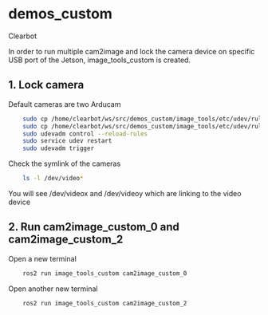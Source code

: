 # demos_custom

Clearbot

In order to run multiple cam2image and lock the camera device on specific USB port of the Jetson, image_tools_custom is created.

## 1. Lock camera
Default cameras are two Arducam

```bash
	sudo cp /home/clearbot/ws/src/demos_custom/image_tools/etc/udev/rules.d/80-uvccam.rules /etc/udev/rules.d/
	sudo cp /home/clearbot/ws/src/demos_custom/image_tools/etc/udev/rules.d/80-uvccam.rules /media/clearbot/eeffe203-9376-4abb-9428-2bb29c2e299e1/etc/udev/rules.d
	sudo udevadm control --reload-rules
	sudo service udev restart
	sudo udevadm trigger
```

Check the symlink of the cameras
```bash
	ls -l /dev/video*
```
You will see /dev/videox and /dev/videoy which are linking to the video device
## 2. Run cam2image_custom_0 and cam2image_custom_2
Open a new terminal
```bash
	ros2 run image_tools_custom cam2image_custom_0
```

Open another new terminal
```bash
	ros2 run image_tools_custom cam2image_custom_2
```

